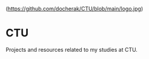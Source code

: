 (https://github.com/docherak/CTU/blob/main/logo.jpg)

# CTU
Projects and resources related to my studies at CTU.
